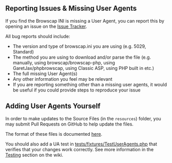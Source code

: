 ## Reporting Issues & Missing User Agents

If you find the Browscap INI is missing a User Agent, you can report this by
opening an issue on the [Issue Tracker](https://github.com/browscap/browscap/issues).

All bug reports should include:

* The version and type of browscap.ini you are using (e.g. 5029, Standard)
* The method you are using to download and/or parse the file (e.g. manually, using browscap/browscap-php, using GaretJax/phpbrowscap, using Classic ASP, using PHP built in etc.)
* The full missing User Agent(s)
* Any other information you feel may be relevant
* If you are reporting something other than a missing user agents, it would be useful if you could provide steps to reproduce your issue

## Adding User Agents Yourself

In order to make updates to the Source Files (in the `resources`) folder, you
may submit Pull Requests on GitHub to help update the files.

The format of these files is documented [here](https://github.com/browscap/browscap/wiki/Resource:-User-Agents-Database).

You should also add a UA test in [tests/fixtures/TestUserAgents.php](https://github.com/browscap/browscap/blob/master/tests/fixtures/TestUserAgents.php) that verifies that your changes work correctly. See more information in the [Testing](https://github.com/browscap/browscap/wiki/Testing) section on the wiki.
